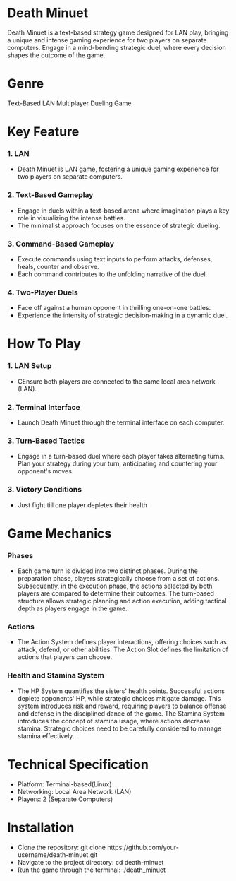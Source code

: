 <h1>Death Minuet</h1>
  <p>Death Minuet is a text-based strategy game designed for LAN play, bringing a unique and intense gaming experience for two players on separate computers. Engage in a mind-bending strategic duel, where every decision shapes the outcome of the game.</p>

<div>
  <h1>Genre</h1>
  <p>Text-Based LAN Multiplayer Dueling Game</p>
</div>

<div>
  <h1>Key Feature</h1>
  <h3>1. LAN</h3>
    <ul>
      <li>Death Minuet is LAN game, fostering a unique gaming experience for two players on separate computers.</li>
    </ul>
  <h3>2. Text-Based Gameplay</h3>
    <ul>
      <li>Engage in duels within a text-based arena where imagination plays a key role in visualizing the intense battles.</li>
      <li>The minimalist approach focuses on the essence of strategic dueling.</li>
    </ul>
  <h3>3. Command-Based Gameplay</h3>
    <ul>
      <li>Execute commands using text inputs to perform attacks, defenses, heals, counter and observe.</li>
      <li>Each command contributes to the unfolding narrative of the duel.</li>
    </ul>
  <h3>4. Two-Player Duels</h3>
    <ul>
      <li>Face off against a human opponent in thrilling one-on-one battles.</li>
      <li>Experience the intensity of strategic decision-making in a dynamic duel.</li>
    </ul>
</div>

<div>
  <h1>How To Play</h1>
    <H3>1. LAN Setup</H3>
      <ul>
        <li>CEnsure both players are connected to the same local area network (LAN).</li>
      </ul>
    <h3>2. Terminal Interface</h3>
      <ul>
        <li>Launch Death Minuet through the terminal interface on each computer.</li>
      </ul>
    <h3>3. Turn-Based Tactics</h3>
      <ul>
        <li>Engage in a turn-based duel where each player takes alternating turns. Plan your strategy during your turn, anticipating and countering your opponent's moves.</li>
      </ul>
    <h3>3. Victory Conditions</h3>
      <ul>
        <li>Just fight till one player depletes their health</li>
      </ul>
</div>

<h1>Game Mechanics</h1>
  <h3> Phases </h3>
    <ul>
      <li>Each game turn is divided into two distinct phases. During the preparation phase, players strategically choose from a set of actions. Subsequently, in the execution phase, the actions selected by both players are compared to determine their outcomes. The turn-based structure allows strategic planning and action execution, adding tactical depth as players engage in the game.</li>
    </ul>
  <h3> Actions </h3>
  <ul>
    <li>The Action System defines player interactions, offering choices such as attack, defend, or other abilities. The Action Slot defines the limitation of actions that players can choose.</li>
  </ul>
  <h3> Health and Stamina System</h3>
  <ul>
    <li>The HP System quantifies the sisters' health points. Successful actions deplete opponents' HP, while strategic choices mitigate damage. This system introduces risk and reward, requiring players to balance offense and defense in the disciplined dance of the game. The Stamina System introduces the concept of stamina usage, where actions decrease stamina. Strategic choices need to be carefully considered to manage stamina effectively.</li>
  </ul>
</div>

<div>
  <h1>Technical Specification</h1>
    <ul>
      <li>Platform: Terminal-based(Linux)</li>
      <li>Networking: Local Area Network (LAN)</li>
      <li>Players: 2 (Separate Computers)</li>
    </ul>
</div>

<div>
  <h1>Installation</h1>
    <ul>
      <li>Clone the repository: git clone https://github.com/your-username/death-minuet.git</li>
      <li>Navigate to the project directory: cd death-minuet</li>
      <li>Run the game through the terminal: ./death_minuet</li>
    </ul>
</div>

